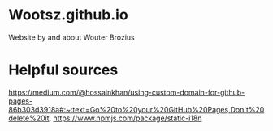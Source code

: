 # Wootsz.github.io

Website by and about Wouter Brozius

# Helpful sources

https://medium.com/@hossainkhan/using-custom-domain-for-github-pages-86b303d3918a#:~:text=Go%20to%20your%20GitHub%20Pages,Don't%20delete%20it. 
https://www.npmjs.com/package/static-i18n 

